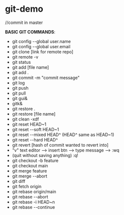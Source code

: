 # git-demo

//commit in master

**BASIC GIT COMMANDS**:
 - git config --global user.name
 - git config --global user.email
 - git clone [link for remote repo]
 - git remote -v
 - git status
 - git add [file name]
 - git add .
 - git commit -m "commit message"
 - git log
 - git push
 - git pull
 - git gui&
 - gitk&
 - git restore . 
 - git restore [file name]
 - git clean -xdf
 - git reset HEAD~1
 - git reset --soft HEAD~1
 - git reset --mixed HEAD^ (HEAD^ same as HEAD~1)
 - git reset --hard HEAD^
 - git revert [hash of commit wanted to revert into]
 -  "v" text editor --> insert btn --> type message --> :wq
 - (quit without saving anything) :q!
 - git checkout -b feature
 - git checkout main
 - git merge feature
 - git merge --abort
 - git diff
 - git fetch origin
 - git rebase origin/main
 - git rebase --abort
 - git rebase -i HEAD~n
 - git rebase --continue
